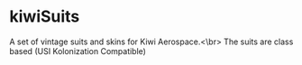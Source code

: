 # kiwiSuits

A set of vintage suits and skins for Kiwi Aerospace.<\br> The suits are class based (USI Kolonization Compatible)


